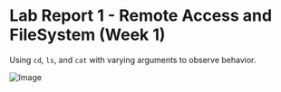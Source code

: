 # Lab Report 1 - Remote Access and FileSystem (Week 1)

Using `cd`, `ls`, and `cat` with varying arguments to observe behavior.

![Image](https://sssssrrt01.github.io/cse15l-lab-reports/cd-with-no-args.png)
